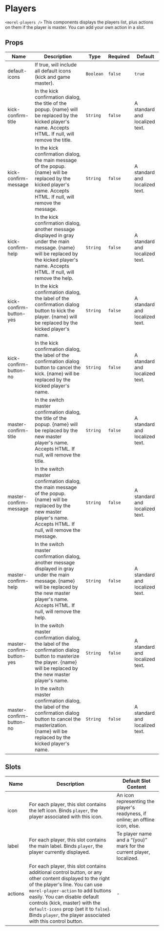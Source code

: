 # Players

`<morel-players />` This components displays the players list, plus actions on them if the player is master. You can add your own action in a slot.

## Props

<!-- @vuese:Players:props:start -->
|Name|Description|Type|Required|Default|
|---|---|---|---|---|
|default-icons|If true, will include all default icons (kick and game master).|`Boolean`|`false`|`true`|
|kick-confirm-title|In the kick confirmation dialog, the title of the popup. {name} will be replaced by the kicked player's name. Accepts HTML. If null, will remove the title.|`String`|`false`|A standard and localized text.|
|kick-confirm-message|In the kick confirmation dialog, the main message of the popup. {name} will be replaced by the kicked player's name. Accepts HTML. If null, will remove the message.|`String`|`false`|A standard and localized text.|
|kick-confirm-help|In the kick confirmation dialog, another message displayed in gray under the main message. {name} will be replaced by the kicked player's name. Accepts HTML. If null, will remove the help.|`String`|`false`|A standard and localized text.|
|kick-confirm-button-yes|In the kick confirmation dialog, the label of the confirmation dialog button to kick the player. {name} will be replaced by the kicked player's name.|`String`|`false`|A standard and localized text.|
|kick-confirm-button-no|In the kick confirmation dialog, the label of the confirmation dialog button to cancel the kick. {name} will be replaced by the kicked player's name.|`String`|`false`|A standard and localized text.|
|master-confirm-title|In the switch master confirmation dialog, the title of the popup. {name} will be replaced by the new master player's name. Accepts HTML. If null, will remove the title.|`String`|`false`|A standard and localized text.|
|master-confirm-message|In the switch master confirmation dialog, the main message of the popup. {name} will be replaced by the new master player's name. Accepts HTML. If null, will remove the message.|`String`|`false`|A standard and localized text.|
|master-confirm-help|In the switch master confirmation dialog, another message displayed in gray under the main message. {name} will be replaced by the new master player's name. Accepts HTML. If null, will remove the help.|`String`|`false`|A standard and localized text.|
|master-confirm-button-yes|In the switch master confirmation dialog, the label of the confirmation dialog button to masterize the player. {name} will be replaced by the new master player's name.|`String`|`false`|A standard and localized text.|
|master-confirm-button-no|In the switch master confirmation dialog, the label of the confirmation dialog button to cancel the masterization. {name} will be replaced by the kicked player's name.|`String`|`false`|A standard and localized text.|

<!-- @vuese:Players:props:end -->


## Slots

<!-- @vuese:Players:slots:start -->
|Name|Description|Default Slot Content|
|---|---|---|
|icon|For each player, this slot contains the left icon. Binds `player`, the player associated with this icon.|An icon representing the player's readyness, if online; an offline icon, else.|
|label|For each player, this slot contains the main label. Binds `player`, the player currently displayed.|Te player name and a “(you)” mark for the current player, localized.|
|actions|For each player, this slot contains additional control button, or any other content displayed to the right of the player's line. You can use `morel-player-action` to add buttons easily. You can disable default controls (kick, master) with the `default-icons` prop (set it to `false`). Binds `player`, the player associated with this control button.|-|

<!-- @vuese:Players:slots:end -->


